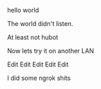 hello world

The world didn't listen.

At least not hubot

Now lets try it on another LAN

Edit
Edit
Edit
Edit
Edit

I did some ngrok shits

